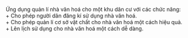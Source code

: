 Ứng dụng quản lí nhà văn hoá cho một khu dân cư với các chức năng:  
      + Cho phép người dân đăng kí sử dụng nhà văn hoá.  
      + Cho phép quản lí cơ sở vật chất cho nhà văn hoá một cách hiệu quả.  
      + Lên lịch sử dụng cho nhà văn hoá một cách dễ dàng.  
